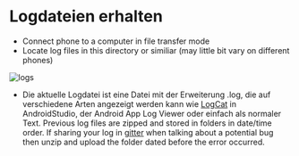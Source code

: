 # Logdateien erhalten

* Connect phone to a computer in file transfer mode
* Locate log files in this directory or similiar (may little bit vary on different phones)

![logs](../../images/aapslog.png)

* Die aktuelle Logdatei ist eine Datei mit der Erweiterung .log, die auf verschiedene Arten angezeigt werden kann wie [LogCat](https://developer.android.com/studio/debug/am-logcat.html) in AndroidStudio, der Android App Log Viewer oder einfach als normaler Text. Previous log files are zipped and stored in folders in date/time order. If sharing your log in [gitter](https://gitter.im/MilosKozak/AndroidAPS) when talking about a potential bug then unzip and upload the folder dated before the error occurred.